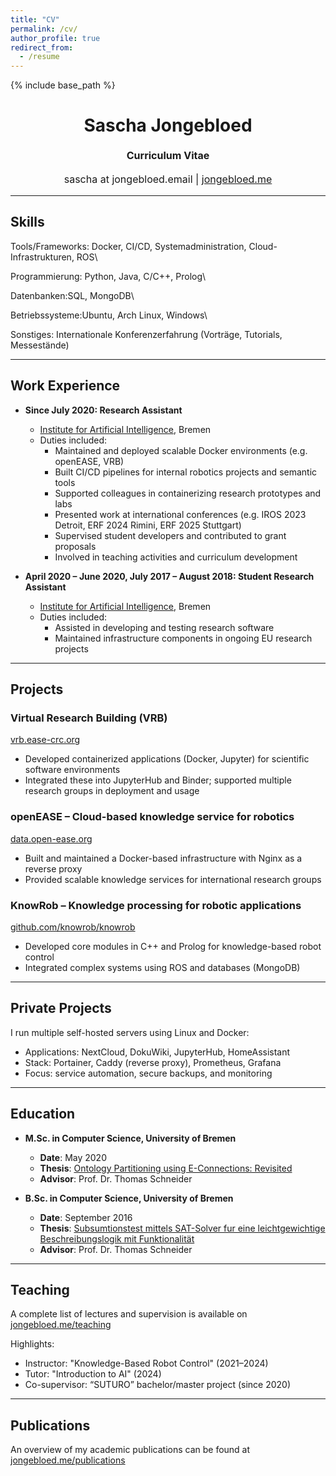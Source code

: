 ```yaml
---
title: "CV"
permalink: /cv/
author_profile: true
redirect_from:
  - /resume
---
```


{% include base_path %}

<h1 class="western" align="center"><b>Sascha Jongebloed</b></h1>
<p style="line-height: 1.5;" align="center"><span style="font-size: medium;"><b>Curriculum Vitae</b></span></p>
<p style="line-height: 1.5;" align="center"><span style="font-size: medium;">sascha at jongebloed.email | <a href="https://www.jongebloed.me">jongebloed.me</a></span></p>

---

## Skills

Tools/Frameworks: Docker, CI/CD, Systemadministration, Cloud-Infrastrukturen, ROS\\

Programmierung: Python, Java, C/C++, Prolog\\

Datenbanken:SQL, MongoDB\\

Betriebssysteme:Ubuntu, Arch Linux, Windows\\

Sonstiges: Internationale Konferenzerfahrung (Vorträge, Tutorials, Messestände)

---

## Work Experience

* **Since July 2020: Research Assistant**
  * [Institute for Artificial Intelligence](https://ai.uni-bremen.de/), Bremen
  * Duties included:
    * Maintained and deployed scalable Docker environments (e.g. openEASE, VRB)
    * Built CI/CD pipelines for internal robotics projects and semantic tools
    * Supported colleagues in containerizing research prototypes and labs
    * Presented work at international conferences (e.g. IROS 2023 Detroit, ERF 2024 Rimini, ERF 2025 Stuttgart)
    * Supervised student developers and contributed to grant proposals
    * Involved in teaching activities and curriculum development

* **April 2020 – June 2020, July 2017 – August 2018: Student Research Assistant** 
  * [Institute for Artificial Intelligence](https://ai.uni-bremen.de/), Bremen
  * Duties included:
    * Assisted in developing and testing research software
    * Maintained infrastructure components in ongoing EU research projects

---

## Projects

### Virtual Research Building (VRB)  
[vrb.ease-crc.org](https://vrb.ease-crc.org)  
- Developed containerized applications (Docker, Jupyter) for scientific software environments  
- Integrated these into JupyterHub and Binder; supported multiple research groups in deployment and usage  

### openEASE – Cloud-based knowledge service for robotics  
[data.open-ease.org](https://data.open-ease.org)  
- Built and maintained a Docker-based infrastructure with Nginx as a reverse proxy  
- Provided scalable knowledge services for international research groups  

### KnowRob – Knowledge processing for robotic applications  
[github.com/knowrob/knowrob](https://github.com/knowrob/knowrob)  
- Developed core modules in C++ and Prolog for knowledge-based robot control  
- Integrated complex systems using ROS and databases (MongoDB)  

---

## Private Projects

I run multiple self-hosted servers using Linux and Docker:

- Applications: NextCloud, DokuWiki, JupyterHub, HomeAssistant  
- Stack: Portainer, Caddy (reverse proxy), Prometheus, Grafana  
- Focus: service automation, secure backups, and monitoring

---

## Education

* **M.Sc. in Computer Science, University of Bremen**
  * **Date**: May 2020
  * **Thesis**: [Ontology Partitioning using E-Connections: Revisited](/mthesis.html)
  * **Advisor**: Prof. Dr. Thomas Schneider

* **B.Sc. in Computer Science, University of Bremen**
  * **Date**: September 2016
  * **Thesis**: [Subsumtionstest mittels SAT-Solver fur eine leichtgewichtige Beschreibungslogik mit Funktionalität](/bthesis.html)
  * **Advisor**: Prof. Dr. Thomas Schneider

---

## Teaching

A complete list of lectures and supervision is available on [jongebloed.me/teaching](https://jongebloed.me/teaching/)

Highlights:
- Instructor: "Knowledge-Based Robot Control" (2021–2024)
- Tutor: "Introduction to AI" (2024)
- Co-supervisor: “SUTURO” bachelor/master project (since 2020)

---

## Publications

An overview of my academic publications can be found at [jongebloed.me/publications](https://jongebloed.me/publications)
